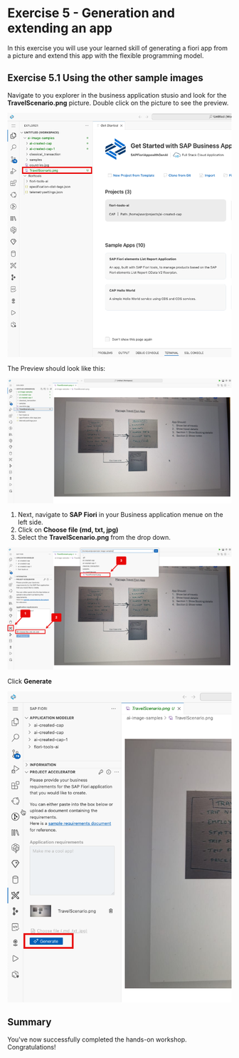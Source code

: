 #  Exercise 5 - Generation and extending an app 


In this exercise you will use your learned skill of generating a fiori app from a picture and extend this app with the flexible programming model.


## Exercise 5.1 Using the other sample images

Navigate to you explorer in the business application stusio and look for the **TravelScenario.png** picture. Double click on the picture to see the preview.
  
![image](ex5img1.png)

The Preview should look like this:

![image](ex5img2.png)

1. Next, navigate to **SAP Fiori** in your Business application menue on the left side.
2. Click on **Choose file (md, txt, jpg)**
3. Select the **TravelScenario.png** from the drop down.

![image](ex5img3.png)

Click **Generate**

![image](ex5img4.png)


## Summary

You've now successfully completed the hands-on workshop. Congratulations!
